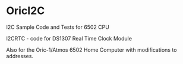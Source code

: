 # OricI2C
I2C Sample Code and Tests for 6502 CPU

I2CRTC - code for DS1307 Real Time Clock Module

Also for the Oric-1/Atmos 6502 Home Computer with modifications to addresses.

